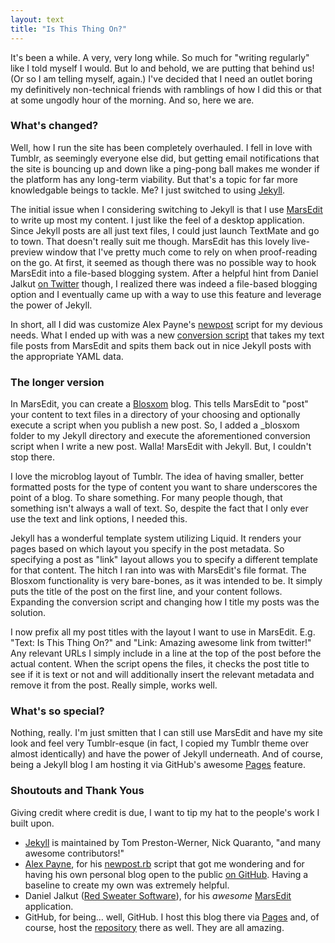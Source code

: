 ```yaml
---
layout: text
title: "Is This Thing On?"
---
```


It's been a while. A very, very long while. So much for "writing regularly" like I told myself I would. But lo and behold, we are putting that behind us! (Or so I am telling myself, again.) I've decided that I need an outlet boring my definitively non-technical friends with ramblings of how I did this or that at some ungodly hour of the morning. And so, here we are.

### What's changed? 

Well, how I run the site has been completely overhauled. I fell in love with Tumblr, as seemingly everyone else did, but getting email notifications that the site is bouncing up and down like a ping-pong ball makes me wonder if the platform has any long-term viability. But that's a topic for far more knowledgable beings to tackle. Me? I just switched to using [Jekyll][jekyll].

The initial issue when I considering switching to Jekyll is that I use [MarsEdit][marsedit] to write up most my content. I just like the feel of a desktop application. Since Jekyll posts are all just text files, I could just launch TextMate and go to town. That doesn't really suit me though. MarsEdit has this lovely live-preview window that I've pretty much come to rely on when proof-reading on the go. At first, it seemed as though there was no possible way to hook MarsEdit into a file-based blogging system. After a helpful hint from Daniel Jalkut [on Twitter][blosxomtweet] though, I realized there was indeed a file-based blogging option and I eventually came up with a way to use this feature and leverage the power of Jekyll.

In short, all I did was customize Alex Payne's [newpost][newpostgist] script for my devious needs. What I ended up with was a new [conversion script][convertrb] that takes my text file posts from MarsEdit and spits them back out in nice Jekyll posts with the appropriate YAML data.

### The longer version

In MarsEdit, you can create a [Blosxom][blosxom] blog. This tells MarsEdit to "post" your content to text files in a directory of your choosing and optionally execute a script when you publish a new post. So, I added a _blosxom folder to my Jekyll directory and execute the aforementioned conversion script when I write a new post. Walla! MarsEdit with Jekyll. But, I couldn't stop there. 

I love the microblog layout of Tumblr. The idea of having smaller, better formatted posts for the type of content you want to share underscores the point of a blog. To share something. For many people though, that something isn't always a wall of text. So, despite the fact that I only ever use the text and link options, I needed this.

Jekyll has a wonderful template system utilizing Liquid. It renders your pages based on which layout you specify in the post metadata. So specifying a post as "link" layout allows you to specify a different template for that content. The hitch I ran into was with MarsEdit's file format. The Blosxom functionality is very bare-bones, as it was intended to be. It simply puts the title of the post on the first line, and your content follows. Expanding the conversion script and changing how I title my posts was the solution.

I now prefix all my post titles with the layout I want to use in MarsEdit. E.g. "Text: Is This Thing On?" and "Link: Amazing awesome link from twitter!" Any relevant URLs I simply include in a line at the top of the post before the actual content. When the script opens the files, it checks the post title to see if it is text or not and will additionally insert the relevant metadata and remove it from the post. Really simple, works well.

### What's so special?

Nothing, really. I'm just smitten that I can still use MarsEdit and have my site look and feel very Tumblr-esque (in fact, I copied my Tumblr theme over almost identically) and have the power of Jekyll underneath. And of course, being a Jekyll blog I am hosting it via GitHub's awesome [Pages][pages] feature.

### Shoutouts and Thank Yous

Giving credit where credit is due, I want to tip my hat to the people's work I built upon.

* [Jekyll][jekyll] is maintained by Tom Preston-Werner, Nick Quaranto, "and many awesome contributors!"
* [Alex Payne][al3xnet], for his [newpost.rb][newpostgist] script that got me wondering and for having his own personal blog open to the public [on GitHub][al3xhub]. Having a baseline to create my own was extremely helpful.
* Daniel Jalkut ([Red Sweater Software][redsweater]), for his *awesome* [MarsEdit][marsedit] application.
* GitHub, for being... well, GitHub. I host this blog there via [Pages][pages] and, of course, host the [repository][hub] there as well. They are all amazing.

[jekyll]: http://jekyllrb.com/
[marsedit]: http://www.red-sweater.com/marsedit/
[blosxomtweet]: https://twitter.com/redsweater/status/49082879086567424
[newpostgist]: https://gist.github.com/100171
[convertrb]: https://github.com/DarthNerdus/darthnerdus.github.com/blob/master/convert.rb
[blosxom]: http://www.blosxom.com/
[pages]: http://pages.github.com/
[al3xnet]: http://al3x.net
[al3xhub]: https://github.com/al3x/al3x.github.com
[redsweater]: http://www.red-sweater.com/
[hub]: https://github.com/darthnerdus/darthnerdus.github.com
